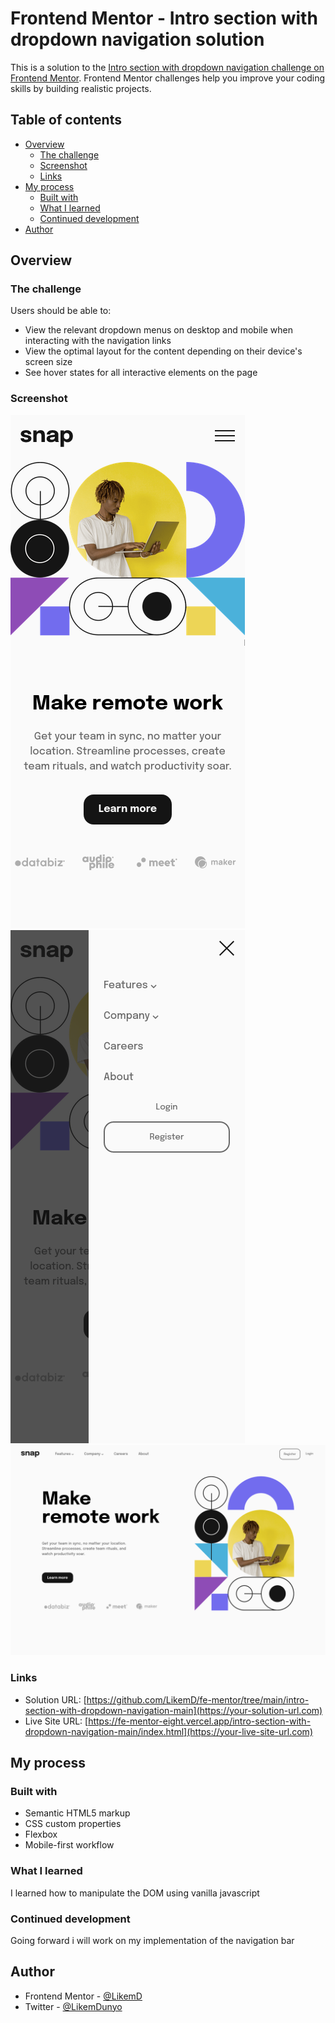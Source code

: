 # Frontend Mentor - Intro section with dropdown navigation solution

This is a solution to the [Intro section with dropdown navigation challenge on Frontend Mentor](https://www.frontendmentor.io/challenges/intro-section-with-dropdown-navigation-ryaPetHE5). Frontend Mentor challenges help you improve your coding skills by building realistic projects. 

## Table of contents

- [Overview](#overview)
  - [The challenge](#the-challenge)
  - [Screenshot](#screenshot)
  - [Links](#links)
- [My process](#my-process)
  - [Built with](#built-with)
  - [What I learned](#what-i-learned)
  - [Continued development](#continued-development)
- [Author](#author)


## Overview

### The challenge

Users should be able to:

- View the relevant dropdown menus on desktop and mobile when interacting with the navigation links
- View the optimal layout for the content depending on their device's screen size
- See hover states for all interactive elements on the page

### Screenshot

![](./mobile-screenshot.png)
![](./mobile-menu-screenshot.png)
![](./desktop-screenshot.png)

### Links

- Solution URL: [https://github.com/LikemD/fe-mentor/tree/main/intro-section-with-dropdown-navigation-main](https://your-solution-url.com)
- Live Site URL: [https://fe-mentor-eight.vercel.app/intro-section-with-dropdown-navigation-main/index.html](https://your-live-site-url.com)

## My process

### Built with

- Semantic HTML5 markup
- CSS custom properties
- Flexbox
- Mobile-first workflow

### What I learned

I learned how to manipulate the DOM using vanilla javascript

### Continued development

Going forward i will work on my implementation of the navigation bar

## Author

- Frontend Mentor - [@LikemD](https://www.frontendmentor.io/profile/LikemD)
- Twitter - [@LikemDunyo](https://www.twitter.com/LikemDunyo)
